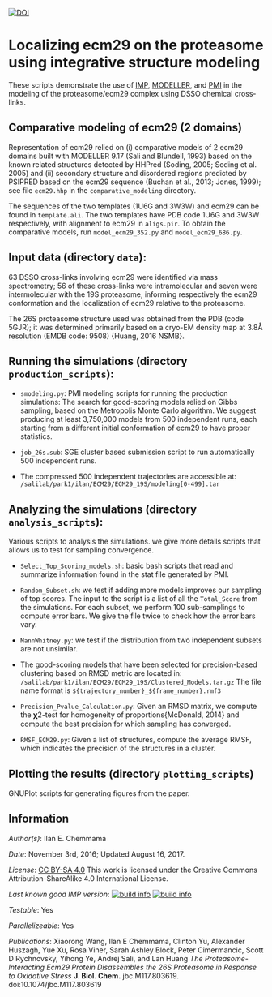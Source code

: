 [![DOI](https://zenodo.org/badge/DOI/10.5281/zenodo.1445841.svg)](https://doi.org/10.5281/zenodo.1445841)

# Localizing ecm29 on the proteasome using integrative structure modeling

These scripts demonstrate the use of [IMP](https://integrativemodeling.org), [MODELLER](https://salilab.org/modeller), and [PMI](https://github.com/salilab/pmi) in the modeling of the proteasome/ecm29 complex using DSSO chemical cross-links.

## Comparative modeling of ecm29 (2 domains)
Representation of ecm29 relied on (i) comparative models of 2 ecm29 domains built with MODELLER 9.17 (Sali and Blundell, 1993) based on the known related structures detected by HHPred (Soding, 2005; Soding et al. 2005) and (ii) secondary structure and disordered regions predicted by PSIPRED based on the ecm29 sequence (Buchan et al., 2013; Jones, 1999); see file `ecm29.hhp` in the `comparative_modeling` directory.

The sequences of the two templates (1U6G and 3W3W) and ecm29 can be found in `template.ali`.
The two templates have PDB code 1U6G and 3W3W respectively, with alignment to ecm29 in `aligs.pir`.
To obtain the comparative models, run `model_ecm29_352.py` and
`model_ecm29_686.py`.

## Input data (directory `data`):

63 DSSO cross-links involving ecm29 were identified via mass spectrometry; 56 of these cross-links were intramolecular and seven were intermolecular with the 19S proteasome, informing respectively the ecm29 conformation and the localization of ecm29 relative to the proteasome.

The 26S proteasome structure used was obtained from the PDB (code 5GJR); it was determined primarily based on a cryo-EM density map at 3.8Å resolution (EMDB code: 9508) {Huang, 2016 NSMB}.

## Running the simulations (directory `production_scripts`):

  - `smodeling.py`: PMI modeling scripts for running the production simulations:
    The search for good-scoring models relied on Gibbs sampling, based on the
    Metropolis Monte Carlo algorithm. We suggest producing at least 3,750,000
    models from 500 independent runs, each starting from a different initial
    conformation of ecm29 to have proper statistics.

  - `job_26s.sub`: SGE cluster based submission script to run automatically
    500 independent runs.

  - The compressed 500 independent trajectories are accessible at:
    `/salilab/park1/ilan/ECM29/ECM29_19S/modeling[0-499].tar`

## Analyzing the simulations (directory `analysis_scripts`):

Various scripts to analysis the simulations. we give more details scripts that allows us to test for sampling convergence.

  - `Select_Top_Scoring_models.sh`: basic bash scripts that read and summarize
    information found in the stat file generated by PMI.

  - `Random_Subset.sh`: we test if adding more models improves our sampling
    of top scores. The input to the script is a list of all the `Total_Score`
    from the simulations. For each subset, we perform 100 sub-samplings to
    compute error bars. We give the file twice to check how the error bars
    vary.

  - `MannWhitney.py`: we test if the distribution from two independent
    subsets are not unsimilar.

  - The good-scoring models that have been selected for precision-based
    clustering based on RMSD metric are located in:
    `/salilab/park1/ilan/ECM29/ECM29_19S/Clustered_Models.tar.gz`
    The file name format is `${trajectory_number}_${frame_number}.rmf3`

  - `Precision_Pvalue_Calculation.py`: Given an RMSD matrix, we compute the
    𝛘2-test for homogeneity of proportions{McDonald, 2014} and compute the
    best precision for which sampling has converged.

  - `RMSF_ECM29.py`: Given a list of structures, compute the average RMSF,
    which indicates the precision of the structures in a cluster.

## Plotting the results (directory `plotting_scripts`)

GNUPlot scripts for generating figures from the paper.

## Information

_Author(s)_: Ilan E. Chemmama

_Date_: November 3rd, 2016; Updated August 16, 2017.

_License_: [CC BY-SA 4.0](https://creativecommons.org/licenses/by-sa/4.0/)
This work is licensed under the Creative Commons Attribution-ShareAlike 4.0
International License.

_Last known good IMP version_: [![build info](https://integrativemodeling.org/systems/?sysstat=25&branch=master)](https://integrativemodeling.org/systems/) [![build info](https://integrativemodeling.org/systems/?sysstat=25&branch=develop)](https://integrativemodeling.org/systems/)

_Testable_: Yes

_Parallelizeable_: Yes

_Publications_:
Xiaorong Wang, Ilan E Chemmama, Clinton Yu, Alexander Huszagh, Yue Xu, Rosa Viner, Sarah Ashley Block, Peter Cimermancic, Scott D Rychnovsky, Yihong Ye, Andrej Sali, and Lan Huang
*The Proteasome-Interacting Ecm29 Protein Disassembles the 26S Proteasome in Response to Oxidative Stress*
**J. Biol. Chem.** jbc.M117.803619. doi:10.1074/jbc.M117.803619
